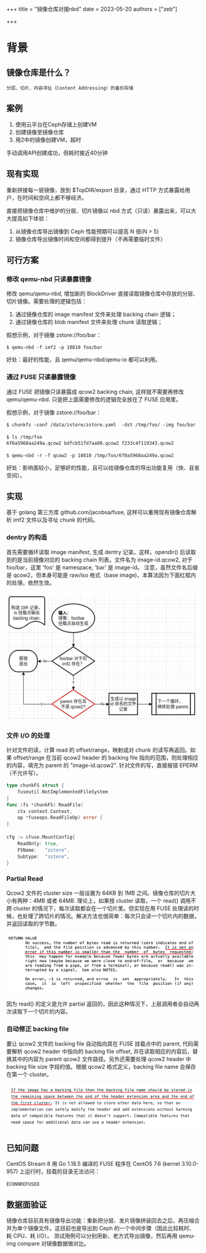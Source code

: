 +++
title = "镜像仓库对接nbd"
date = 2023-05-20
authors = ["zeb"] 

+++

# 背景 

## **镜像仓库是什么？**

`分层、切片、内容寻址（Content Addressing）的备份存储`

## 案例

1. 使用云平台在Ceph存储上创建VM
2. 创建镜像至镜像仓库
3. 用2中的镜像创建VM，超时

手动调用API创建成功，但耗时接近40分钟

## **现有实现**

重新拼接每一层镜像，放到 $TopDIR/export 目录，通过 HTTP 方式暴露给用户，在时间和空间上都不够经济。

直接把镜像仓库中维护的分层、切片镜像以 nbd 方式（只读）暴露出来，可以大大提高如下体验：

1. 从镜像仓库导出镜像到 Ceph 性能预期可以提高 N 倍(N > 5)
3. 镜像仓库导出镜像时间和空间都得到提升（不再需要临时文件）

## 可行方案 

### 修改 qemu-nbd 只读暴露镜像 

修改 qemu/qemu-nbd, 增加新的 BlockDriver 直接读取镜像仓库中存放的分层、切片镜像。需要处理的逻辑包括：

1. 通过镜像仓库的 image manifest 文件来处理 backing chain 逻辑；
2. 通过镜像仓库的 blob manifest 文件来处理 chunk 读取逻辑；

假想示例，对于镜像 zstore://foo/bar：

```shell
$ qemu-nbd -f imf2 -p 10810 foo/bar
```


好处：最好的性能，且 qemu/qemu-nbd/qemu-io 都可以利用。

### 通过 FUSE 只读暴露镜像 

通过 FUSE 把镜像只读暴露成 qcow2 backing chain, 这样就不需要再修改 qemu/qemu-nbd. 
只是把上面需要修改的逻辑完全放在了 FUSE 应用里。

假想示例，对于镜像 zstore://foo/bar：

```shell
$ chunkfs -conf /data/zstore/zstore.yaml  -dst /tmp/foo/ -img foo/bar

$ ls /tmp/foo
6f0a5968aa249a.qcow2 bdfcb51fd7aa00.qcow2 f233c4f119343.qcow2 

$ qemu-nbd -r -f qcow2 -p 10810 /tmp/foo/6f0a5968aa249a.qcow2 
```


好处：影响面较小，足够好的性能，且可以给镜像仓库的导出功能复用（快、且省空间）。

## 实现 

基于 golang 第三方库 github.com/jacobsa/fuse, 这样可以重用现有镜像仓库解析 imf2 文件以及寻址 chunk 的代码。

###  dentry 的构造 

首先需要循环读取 image manifest, 生成 dentry 记录。这样，opendir() 后读取到的是当前镜像对应的 backing chain 列表。文件名为 image-id.qcow2, 对于 foo/bar，这里 'foo' 是 namespace, 'bar' 是 image-id。 注意，虽然文件名后缀是 qcow2，但本身可能是 raw/iso 格式（base image)，本算法因为下面红框内的处理，依然生效。

![86ca77ccded622892daaff3db2240c08](https://raw.githubusercontent.com/zeb-yeung/oss/master/86ca77ccded622892daaff3db2240c08.png)

### 文件 I/O 的处理 

针对文件的读，计算 read 的 offset/range，映射成对  chunk 的读写再返回。如果 offset/range 在当前 qcow2 header 的 backing file 指向的范围，则处理相应的内容，填充为 parent 的 "image-id.qcow2".
针对文件的写，直接报错 EPERM（不允许写）。

```go
type chunkFS struct {
 	fuseutil.NotImplementedFileSystem
}
func (fs *chunkFS) ReadFile(
	ctx context.Context,
	op *fuseops.ReadFileOp) error {
}
 
cfg := &fuse.MountConfig{
	ReadOnly: true,
	FSName:   "zstore",
 	Subtype:  "zstore",
}
```

###  Partial Read 

Qcow2 文件的 cluster size 一般设置为 64KB 到 1MB 之间。镜像仓库的切片大小有两种：4MB 或者 64MB. 理论上，如果按 cluster 读取，一个 read() 调用不跨 cluster 的情况下，每次读取都会在一个切片里。但实现在用 FUSE 处理读的时候，也处理了跨切片的情况。解决方法也很简单：每次只会读一个切片内的数据，并返回读取的字节数。

![8a41a906b6edd6c034d3f0324ef59db9](https://raw.githubusercontent.com/zeb-yeung/oss/master/8a41a906b6edd6c034d3f0324ef59db9.png)

因为 read() 的定义是允许 partial 返回的，因此这种情况下，上层调用者会自动再次读取下一个切片的内容。

### 自动修正 backing file 

要让 qcow2 文件的 backing file 自动指向其在 FUSE 挂载点中的 parent, 代码需要解析 qcow2 header 中指向的 backing file offset, 并在读取相应的内容后，替换其中的内容为 parent qcow2 文件路径。另外还需要处理 qcow2 header 中 backing file size 字段的值。根据 qcow2 格式定义，backing file name 会保存在第一个 cluster。

![cd37638b94d6130198aa7f62a0a83e04](https://raw.githubusercontent.com/zeb-yeung/oss/master/cd37638b94d6130198aa7f62a0a83e04.png)

## 已知问题 

CentOS Stream 8 用 Go 1.18.5 编译的 FUSE 程序在 CentOS 7.6 (kernel 3.10.0-957) 上运行时，挂载的目录无法访问：

`ECONNREFUSED` 

## 数据面验证 

镜像仓库目前具有镜像导出功能：重新把分层、发片镜像拼装回去之后，再压缩合并为单个镜像文件。这目前也是导出到 Ceph 的一个中间步骤（因此比较耗时、耗 CPU、耗 I/O）。
测试用例可以分别用新、老方式导出镜像，然后再用 qemu-img compare 对镜像数据做对比。

